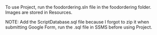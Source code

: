 To use Project, run the foodordering.sln file in the foodordering folder. Images are stored in Resources.

NOTE: Add the ScriptDatabase.sql file because I forgot to zip it when submitting Google Form, run the .sql file in SSMS before using Project.
